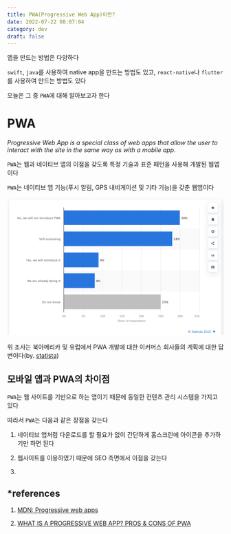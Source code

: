 ```yaml
---
title: PWA(Progressive Web App)이란?
date: 2022-07-22 08:07:04
category: dev
draft: false
---
```


앱을 만드는 방법은 다양하다

`swift`, `java`를 사용하여 native app을 만드는 방법도 있고, `react-native`나 `flutter`를 사용하여 만드는 방법도 있다

오늘은 그 중 `PWA`에 대해 알아보고자 한다

# PWA

_Progressive Web App is a special class of web apps that allow the user to interact with the site in the same way as with a mobile app._

`PWA`는 웹과 네이티브 앱의 이점을 갖도록 특정 기술과 표준 패턴을 사용해 개발된 웹앱이다

`PWA`는 네이티브 앱 기능(푸시 알림, GPS 내비게이션 및 기타 기능)을 갖춘 웹앱이다

![2021년 이커머스 PWA 개발 계획 설문조사(북아메리카, 유럽)](https://raw.githubusercontent.com/Alpaca92/alpaca92.github.io/master/content/blog/dev/images/pwa_research_01.png)

위 조사는 북아메리카 및 유럽에서 PWA 개발에 대한 이커머스 회사들의 계획에 대한 답변이다(by. [statista](https://www.statista.com/statistics/1174534/investing-pwa-ecommerce-companies-worldwide/))

## 모바일 앱과 PWA의 차이점

`PWA`는 웹 사이트를 기반으로 하는 앱이기 때문에 동일한 컨텐츠 관리 시스템을 가지고 있다

따라서 `PWA`는 다음과 같은 장점을 갖는다

1. 네이티브 앱처럼 다운로드를 할 필요가 없이 간단하게 홈스크린에 아이콘을 추가하기만 하면 된다

2. 웹사이트를 이용하였기 때문에 SEO 측면에서 이점을 갖는다

3. 

## \*references

1. [MDN: Progressive web apps](https://developer.mozilla.org/en-US/docs/Web/Progressive_web_apps)

2. [WHAT IS A PROGRESSIVE WEB APP? PROS & CONS OF PWA](https://lvivity.com/introduction-to-progressive-web-apps)
